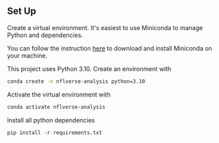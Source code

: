 
## Set Up

Create a virtual environment. It's easiest to use Miniconda to manage Python and dependencies.

You can follow the instruction [here](https://docs.conda.io/projects/miniconda/en/latest/index.html#quick-command-line-install) to download and install Miniconda on your machine.

This project uses Python 3.10. Create an environment with

```bash
conda create -n nflverse-analysis python=3.10
```

Activate the virtual environment with

```bash
conda activate nflverse-analysis
```

Install all python dependencies

```
pip install -r requirements.txt
```